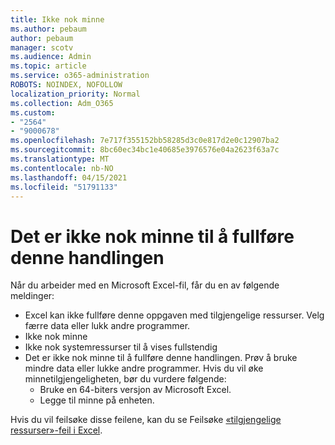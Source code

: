 ```yaml
---
title: Ikke nok minne
ms.author: pebaum
author: pebaum
manager: scotv
ms.audience: Admin
ms.topic: article
ms.service: o365-administration
ROBOTS: NOINDEX, NOFOLLOW
localization_priority: Normal
ms.collection: Adm_O365
ms.custom:
- "2564"
- "9000678"
ms.openlocfilehash: 7e717f355152bb58285d3c0e817d2e0c12907ba2
ms.sourcegitcommit: 8bc60ec34bc1e40685e3976576e04a2623f63a7c
ms.translationtype: MT
ms.contentlocale: nb-NO
ms.lasthandoff: 04/15/2021
ms.locfileid: "51791133"
---
```

# <a name="there-isnt-enough-memory-to-complete-this-action"></a>Det er ikke nok minne til å fullføre denne handlingen

Når du arbeider med en Microsoft Excel-fil, får du en av følgende meldinger:

- Excel kan ikke fullføre denne oppgaven med tilgjengelige ressurser. Velg færre data eller lukk andre programmer.
- Ikke nok minne
- Ikke nok systemressurser til å vises fullstendig
- Det er ikke nok minne til å fullføre denne handlingen. Prøv å bruke mindre data eller lukke andre programmer. Hvis du vil øke minnetilgjengeligheten, bør du vurdere følgende: 
    - Bruke en 64-biters versjon av Microsoft Excel.
    - Legge til minne på enheten.

Hvis du vil feilsøke disse feilene, kan du se Feilsøke [«tilgjengelige ressurser»-feil i Excel](https://docs.microsoft.com/office/troubleshoot/excel/available-resources-errors).